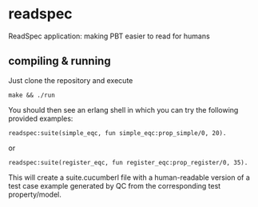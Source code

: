 readspec
========

ReadSpec application: making PBT easier to read for humans

compiling & running
-------------------

Just clone the repository and execute

    make && ./run

You should then see an erlang shell in which you can try the following provided examples:

    readspec:suite(simple_eqc, fun simple_eqc:prop_simple/0, 20).

or

    readspec:suite(register_eqc, fun register_eqc:prop_register/0, 35).

This will create a suite.cucumberl file with a human-readable version of a test case example generated by QC from the corresponding test property/model.
